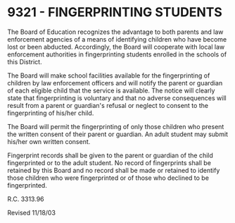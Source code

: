 9321 - FINGERPRINTING STUDENTS
==============================

The Board of Education recognizes the advantage to both parents and law
enforcement agencies of a means of identifying children who have become
lost or been abducted. Accordingly, the Board will cooperate with local
law enforcement authorities in fingerprinting students enrolled in the
schools of this District.

The Board will make school facilities available for the fingerprinting
of children by law enforcement officers and will notify the parent or
guardian of each eligible child that the service is available. The
notice will clearly state that fingerprinting is voluntary and that no
adverse consequences will result from a parent or guardian's refusal or
neglect to consent to the fingerprinting of his/her child.

The Board will permit the fingerprinting of only those children who
present the written consent of their parent or guardian. An adult
student may submit his/her own written consent.

Fingerprint records shall be given to the parent or guardian of the
child fingerprinted or to the adult student. No record of fingerprints
shall be retained by this Board and no record shall be made or retained
to identify those children who were fingerprinted or of those who
declined to be fingerprinted.

R.C. 3313.96

Revised 11/18/03
